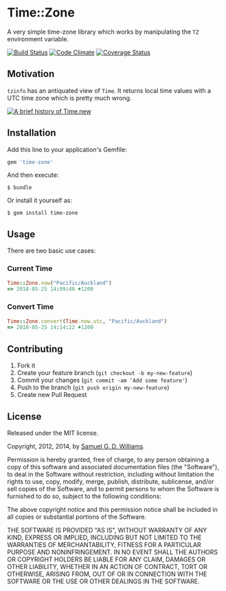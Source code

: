 # Time::Zone

A very simple time-zone library which works by manipulating the `TZ` environment variable.

[![Build Status](https://secure.travis-ci.org/kurocha/time-zone.svg)](http://travis-ci.org/kurocha/time-zone)
[![Code Climate](https://codeclimate.com/github/kurocha/time-zone.svg)](https://codeclimate.com/github/kurocha/time-zone)
[![Coverage Status](https://coveralls.io/repos/kurocha/time-zone/badge.svg)](https://coveralls.io/r/kurocha/time-zone)

## Motivation

`tzinfo` has an antiquated view of `Time`. It returns local time values with a UTC time zone which is pretty much wrong.

[![A brief history of Time.new](https://img.youtube.com/vi/UjdtH5gO_DQ/0.jpg)](https://www.youtube.com/watch?v=UjdtH5gO_DQ)

## Installation

Add this line to your application's Gemfile:

```ruby
gem 'time-zone'
```

And then execute:

    $ bundle

Or install it yourself as:

    $ gem install time-zone

## Usage

There are two basic use cases:

### Current Time

```ruby
Time::Zone.now("Pacific/Auckland")
=> 2018-05-25 14:09:40 +1200
```

### Convert Time

```ruby
Time::Zone.convert(Time.now.utc, "Pacific/Auckland")
=> 2018-05-25 14:14:22 +1200
```

## Contributing

1. Fork it
2. Create your feature branch (`git checkout -b my-new-feature`)
3. Commit your changes (`git commit -am 'Add some feature'`)
4. Push to the branch (`git push origin my-new-feature`)
5. Create new Pull Request

## License

Released under the MIT license.

Copyright, 2012, 2014, by [Samuel G. D. Williams](http://www.codeotaku.com/samuel-williams).

Permission is hereby granted, free of charge, to any person obtaining a copy
of this software and associated documentation files (the "Software"), to deal
in the Software without restriction, including without limitation the rights
to use, copy, modify, merge, publish, distribute, sublicense, and/or sell
copies of the Software, and to permit persons to whom the Software is
furnished to do so, subject to the following conditions:

The above copyright notice and this permission notice shall be included in
all copies or substantial portions of the Software.

THE SOFTWARE IS PROVIDED "AS IS", WITHOUT WARRANTY OF ANY KIND, EXPRESS OR
IMPLIED, INCLUDING BUT NOT LIMITED TO THE WARRANTIES OF MERCHANTABILITY,
FITNESS FOR A PARTICULAR PURPOSE AND NONINFRINGEMENT. IN NO EVENT SHALL THE
AUTHORS OR COPYRIGHT HOLDERS BE LIABLE FOR ANY CLAIM, DAMAGES OR OTHER
LIABILITY, WHETHER IN AN ACTION OF CONTRACT, TORT OR OTHERWISE, ARISING FROM,
OUT OF OR IN CONNECTION WITH THE SOFTWARE OR THE USE OR OTHER DEALINGS IN
THE SOFTWARE.
